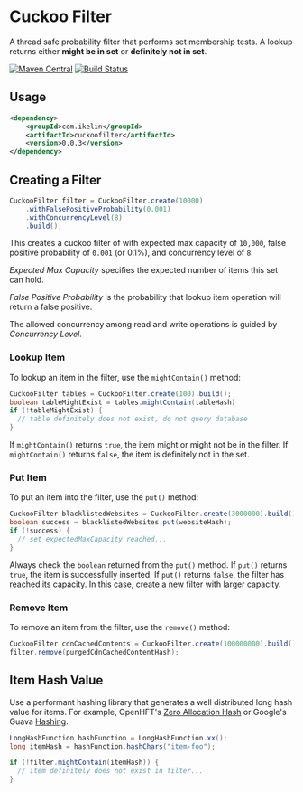 # Cuckoo Filter

A thread safe probability filter that performs set membership tests.  A lookup returns either __might be in set__ or __definitely not in set__.

[![Maven Central](https://maven-badges.herokuapp.com/maven-central/com.ikelin/cuckoofilter/badge.svg)](https://maven-badges.herokuapp.com/maven-central/com.ikelin/cuckoofilter)
[![Build Status](https://travis-ci.org/ikelin/cuckoofilter.svg?branch=master)](https://travis-ci.org/ikelin/cuckoofilter)

## Usage

```xml
<dependency>
    <groupId>com.ikelin</groupId>
    <artifactId>cuckoofilter</artifactId>
    <version>0.0.3</version>
</dependency>

```

## Creating a Filter

```java
CuckooFilter filter = CuckooFilter.create(10000)
    .withFalsePositiveProbability(0.001)
    .withConcurrencyLevel(8)
    .build();
```

This creates a cuckoo filter of with expected max capacity of `10,000`, false positive probability of `0.001` (or 0.1%), and concurrency level of `8`.

*Expected Max Capacity* specifies the expected number of items this set can hold.

*False Positive Probability* is the probability that lookup item operation will return a false positive.

The allowed concurrency among read and write operations is guided by *Concurrency Level*.

### Lookup Item

To lookup an item in the filter, use the `mightContain()` method:

```java
CuckooFilter tables = CuckooFilter.create(100).build();
boolean tableMightExist = tables.mightContain(tableHash)
if (!tableMightExist) {
  // table definitely does not exist, do not query database
}
```

If `mightContain()` returns `true`, the item might or might not be in the filter.  If `mightContain()` returns `false`, the item is definitely not in the set.
 
### Put Item

To put an item into the filter, use the `put()` method:

```java
CuckooFilter blacklistedWebsites = CuckooFilter.create(3000000).build();
boolean success = blacklistedWebsites.put(websiteHash);
if (!success) {
  // set expectedMaxCapacity reached...
}

```

Always check the `boolean` returned from the `put()` method.  If `put()` returns `true`, the item is successfully inserted. If `put()` returns `false`, the filter has reached its capacity.  In this case, create a new filter with larger capacity. 

### Remove Item

To remove an item from the filter, use the `remove()` method:

```java
CuckooFilter cdnCachedContents = CuckooFilter.create(100000000).build();
filter.remove(purgedCdnCachedContentHash);
```

## Item Hash Value

Use a performant hashing library that generates a well distributed long hash value for items.  For example, OpenHFT's [Zero Allocation Hash](https://github.com/OpenHFT/Zero-Allocation-Hashing) or Google's Guava [Hashing](https://github.com/google/guava/wiki/HashingExplained).

```java
LongHashFunction hashFunction = LongHashFunction.xx();
long itemHash = hashFunction.hashChars("item-foo");

if (!filter.mightContain(itemHash)) {
  // item definitely does not exist in filter...
}
```
